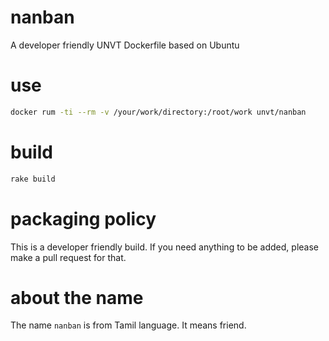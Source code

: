 # nanban
A developer friendly UNVT Dockerfile based on Ubuntu

# use
```zsh
docker rum -ti --rm -v /your/work/directory:/root/work unvt/nanban
```

# build
```zsh
rake build
```

# packaging policy
This is a developer friendly build. If you need anything to be added, please make a pull request for that. 

# about the name
The name `nanban` is from Tamil language. It means friend.

